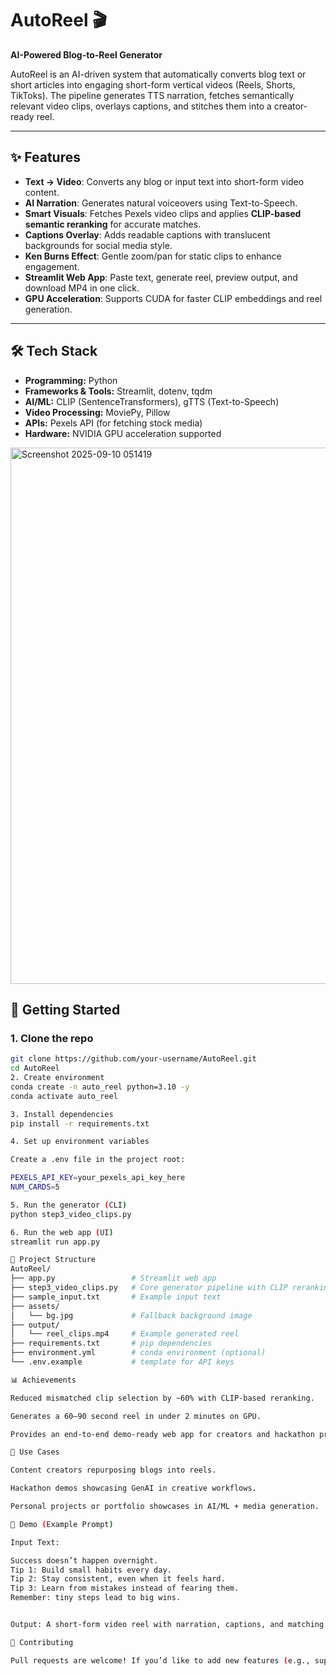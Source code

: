 # AutoReel 🎬  
**AI-Powered Blog-to-Reel Generator**  

AutoReel is an AI-driven system that automatically converts blog text or short articles into engaging short-form vertical videos (Reels, Shorts, TikToks). The pipeline generates TTS narration, fetches semantically relevant video clips, overlays captions, and stitches them into a creator-ready reel.  

---

## ✨ Features  
- **Text → Video**: Converts any blog or input text into short-form video content.  
- **AI Narration**: Generates natural voiceovers using Text-to-Speech.  
- **Smart Visuals**: Fetches Pexels video clips and applies **CLIP-based semantic reranking** for accurate matches.  
- **Captions Overlay**: Adds readable captions with translucent backgrounds for social media style.  
- **Ken Burns Effect**: Gentle zoom/pan for static clips to enhance engagement.  
- **Streamlit Web App**: Paste text, generate reel, preview output, and download MP4 in one click.  
- **GPU Acceleration**: Supports CUDA for faster CLIP embeddings and reel generation.  

---

## 🛠️ Tech Stack  
- **Programming:** Python  
- **Frameworks & Tools:** Streamlit, dotenv, tqdm  
- **AI/ML:** CLIP (SentenceTransformers), gTTS (Text-to-Speech)  
- **Video Processing:** MoviePy, Pillow  
- **APIs:** Pexels API (for fetching stock media)  
- **Hardware:** NVIDIA GPU acceleration supported  

<img width="1082" height="858" alt="Screenshot 2025-09-10 051419" src="https://github.com/user-attachments/assets/193d7c18-2f00-4bd7-a1f0-80454f0db37e" />


## 🚀 Getting Started  

### 1. Clone the repo  
```bash
git clone https://github.com/your-username/AutoReel.git
cd AutoReel
2. Create environment
conda create -n auto_reel python=3.10 -y
conda activate auto_reel

3. Install dependencies
pip install -r requirements.txt

4. Set up environment variables

Create a .env file in the project root:

PEXELS_API_KEY=your_pexels_api_key_here
NUM_CARDS=5

5. Run the generator (CLI)
python step3_video_clips.py

6. Run the web app (UI)
streamlit run app.py

📂 Project Structure
AutoReel/
├── app.py                 # Streamlit web app
├── step3_video_clips.py   # Core generator pipeline with CLIP reranking
├── sample_input.txt       # Example input text
├── assets/
│   └── bg.jpg             # Fallback background image
├── output/
│   └── reel_clips.mp4     # Example generated reel
├── requirements.txt       # pip dependencies
├── environment.yml        # conda environment (optional)
└── .env.example           # template for API keys

📊 Achievements

Reduced mismatched clip selection by ~60% with CLIP-based reranking.

Generates a 60–90 second reel in under 2 minutes on GPU.

Provides an end-to-end demo-ready web app for creators and hackathon presentations.

🎯 Use Cases

Content creators repurposing blogs into reels.

Hackathon demos showcasing GenAI in creative workflows.

Personal projects or portfolio showcases in AI/ML + media generation.

📸 Demo (Example Prompt)

Input Text:

Success doesn’t happen overnight.  
Tip 1: Build small habits every day.  
Tip 2: Stay consistent, even when it feels hard.  
Tip 3: Learn from mistakes instead of fearing them.  
Remember: tiny steps lead to big wins.


Output: A short-form video reel with narration, captions, and matching visuals.

🤝 Contributing

Pull requests are welcome! If you’d like to add new features (e.g., support for more video sources, better TTS voices), feel free to open an issue first to discuss your idea.

